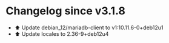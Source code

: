 # Changelog since v3.1.8
- ⬆️ Update debian_12/mariadb-client to v1:10.11.6-0+deb12u1 
- ⬆️ Update locales to 2.36-9+deb12u4 
